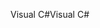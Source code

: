 <span data-ttu-id="7a231-101">Visual C#</span><span class="sxs-lookup"><span data-stu-id="7a231-101">Visual C#</span></span>